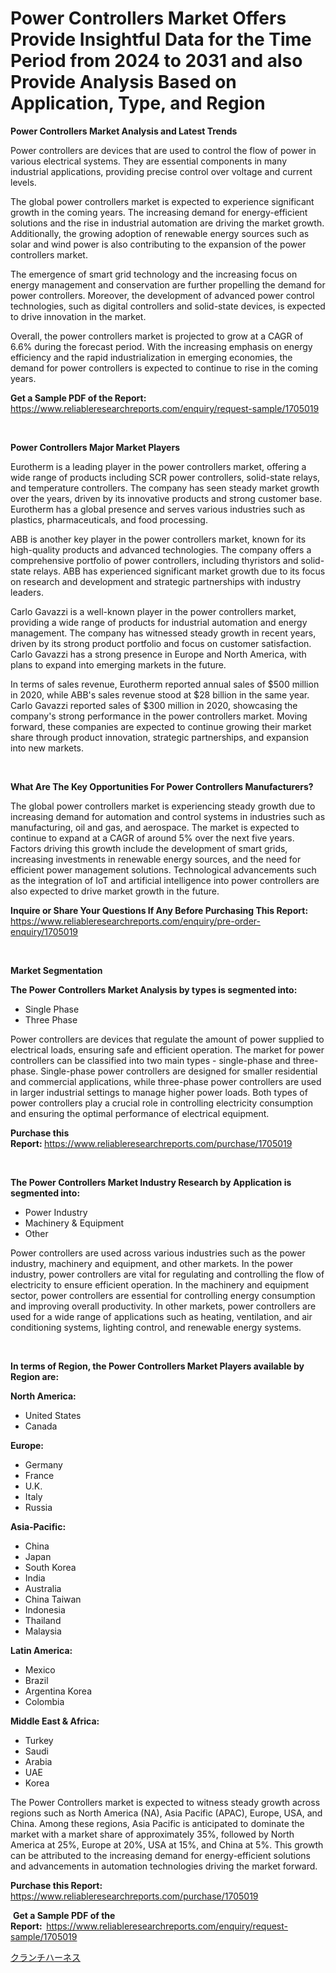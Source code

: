 <p><h1>Power Controllers Market Offers Provide Insightful Data for the Time Period from 2024 to 2031 and also Provide Analysis Based on Application, Type, and Region</h1></p><p><strong>Power Controllers Market Analysis and Latest Trends</strong></p>
<p><p>Power controllers are devices that are used to control the flow of power in various electrical systems. They are essential components in many industrial applications, providing precise control over voltage and current levels.</p><p>The global power controllers market is expected to experience significant growth in the coming years. The increasing demand for energy-efficient solutions and the rise in industrial automation are driving the market growth. Additionally, the growing adoption of renewable energy sources such as solar and wind power is also contributing to the expansion of the power controllers market.</p><p>The emergence of smart grid technology and the increasing focus on energy management and conservation are further propelling the demand for power controllers. Moreover, the development of advanced power control technologies, such as digital controllers and solid-state devices, is expected to drive innovation in the market.</p><p>Overall, the power controllers market is projected to grow at a CAGR of 6.6% during the forecast period. With the increasing emphasis on energy efficiency and the rapid industrialization in emerging economies, the demand for power controllers is expected to continue to rise in the coming years.</p></p>
<p><strong>Get a Sample PDF of the Report:&nbsp;</strong> <a href="https://www.reliableresearchreports.com/enquiry/request-sample/1705019">https://www.reliableresearchreports.com/enquiry/request-sample/1705019</a></p>
<p>&nbsp;</p>
<p><strong>Power Controllers Major Market Players</strong></p>
<p><p>Eurotherm is a leading player in the power controllers market, offering a wide range of products including SCR power controllers, solid-state relays, and temperature controllers. The company has seen steady market growth over the years, driven by its innovative products and strong customer base. Eurotherm has a global presence and serves various industries such as plastics, pharmaceuticals, and food processing.</p><p>ABB is another key player in the power controllers market, known for its high-quality products and advanced technologies. The company offers a comprehensive portfolio of power controllers, including thyristors and solid-state relays. ABB has experienced significant market growth due to its focus on research and development and strategic partnerships with industry leaders.</p><p>Carlo Gavazzi is a well-known player in the power controllers market, providing a wide range of products for industrial automation and energy management. The company has witnessed steady growth in recent years, driven by its strong product portfolio and focus on customer satisfaction. Carlo Gavazzi has a strong presence in Europe and North America, with plans to expand into emerging markets in the future.</p><p>In terms of sales revenue, Eurotherm reported annual sales of $500 million in 2020, while ABB's sales revenue stood at $28 billion in the same year. Carlo Gavazzi reported sales of $300 million in 2020, showcasing the company's strong performance in the power controllers market. Moving forward, these companies are expected to continue growing their market share through product innovation, strategic partnerships, and expansion into new markets.</p></p>
<p>&nbsp;</p>
<p><strong>What Are The Key Opportunities For Power Controllers Manufacturers?</strong></p>
<p><p>The global power controllers market is experiencing steady growth due to increasing demand for automation and control systems in industries such as manufacturing, oil and gas, and aerospace. The market is expected to continue to expand at a CAGR of around 5% over the next five years. Factors driving this growth include the development of smart grids, increasing investments in renewable energy sources, and the need for efficient power management solutions. Technological advancements such as the integration of IoT and artificial intelligence into power controllers are also expected to drive market growth in the future.</p></p>
<p><strong>Inquire or Share Your Questions If Any Before Purchasing This Report:</strong> <a href="https://www.reliableresearchreports.com/enquiry/pre-order-enquiry/1705019">https://www.reliableresearchreports.com/enquiry/pre-order-enquiry/1705019</a></p>
<p>&nbsp;</p>
<p><strong>Market Segmentation</strong></p>
<p><strong>The Power Controllers Market Analysis by types is segmented into:</strong></p>
<p><ul><li>Single Phase</li><li>Three Phase</li></ul></p>
<p><p>Power controllers are devices that regulate the amount of power supplied to electrical loads, ensuring safe and efficient operation. The market for power controllers can be classified into two main types - single-phase and three-phase. Single-phase power controllers are designed for smaller residential and commercial applications, while three-phase power controllers are used in larger industrial settings to manage higher power loads. Both types of power controllers play a crucial role in controlling electricity consumption and ensuring the optimal performance of electrical equipment.</p></p>
<p><strong>Purchase this Report:&nbsp;</strong><a href="https://www.reliableresearchreports.com/purchase/1705019">https://www.reliableresearchreports.com/purchase/1705019</a></p>
<p>&nbsp;</p>
<p><strong>The Power Controllers Market Industry Research by Application is segmented into:</strong></p>
<p><ul><li>Power Industry</li><li>Machinery & Equipment</li><li>Other</li></ul></p>
<p><p>Power controllers are used across various industries such as the power industry, machinery and equipment, and other markets. In the power industry, power controllers are vital for regulating and controlling the flow of electricity to ensure efficient operation. In the machinery and equipment sector, power controllers are essential for controlling energy consumption and improving overall productivity. In other markets, power controllers are used for a wide range of applications such as heating, ventilation, and air conditioning systems, lighting control, and renewable energy systems.</p></p>
<p>&nbsp;</p>
<p><strong>In terms of Region, the Power Controllers Market Players available by Region are:</strong></p>
<p>
    <p> <strong> North America: </strong>
        <ul>
            <li>United States</li>
            <li>Canada</li>
        </ul>
        </p> 
    <p> <strong> Europe: </strong>
        <ul>
            <li>Germany</li>
            <li>France</li>
            <li>U.K.</li>
            <li>Italy</li>
            <li>Russia</li>
        </ul>
        </p> 
    <p> <strong> Asia-Pacific: </strong>
        <ul>
            <li>China</li>
            <li>Japan</li>
            <li>South Korea</li>
            <li>India</li>
            <li>Australia</li>
            <li>China Taiwan</li>
            <li>Indonesia</li>
            <li>Thailand</li>
            <li>Malaysia</li>
        </ul>
        </p> 
    <p> <strong> Latin America: </strong>
        <ul>
            <li>Mexico</li>
            <li>Brazil</li>
            <li>Argentina Korea</li>
            <li>Colombia</li>
        </ul>
        </p> 
    <p> <strong> Middle East & Africa: </strong>
        <ul>
            <li>Turkey</li>
            <li>Saudi</li>
            <li>Arabia</li>
            <li>UAE</li>
            <li>Korea</li>
        </ul>
    </p>
    </p>
<p><p>The Power Controllers market is expected to witness steady growth across regions such as North America (NA), Asia Pacific (APAC), Europe, USA, and China. Among these regions, Asia Pacific is anticipated to dominate the market with a market share of approximately 35%, followed by North America at 25%, Europe at 20%, USA at 15%, and China at 5%. This growth can be attributed to the increasing demand for energy-efficient solutions and advancements in automation technologies driving the market forward.</p></p>
<p><strong>Purchase this Report: </strong><a href="https://www.reliableresearchreports.com/purchase/1705019">https://www.reliableresearchreports.com/purchase/1705019</a></p>
<p>&nbsp;<strong>Get a Sample PDF of the Report:&nbsp;&nbsp;</strong><a href="https://www.reliableresearchreports.com/enquiry/request-sample/1705019">https://www.reliableresearchreports.com/enquiry/request-sample/1705019</a></p>
<p><strong></strong></p>
<p><p><a href="https://medium.com/@mariek11927/%E3%82%AF%E3%83%A9%E3%83%B3%E3%83%81%E3%83%8F%E3%83%BC%E3%83%8D%E3%82%B9%E5%B8%82%E5%A0%B4%E3%81%AF-2023%E5%B9%B4%E3%81%BE%E3%81%A7%E3%81%AE%E5%B8%82%E5%A0%B4%E3%82%B7%E3%82%A7%E3%82%A2-%E3%82%B5%E3%82%A4%E3%82%BA-%E5%8F%8A%E3%81%B3%E4%BA%88%E6%B8%AC%E3%82%92%E4%B8%AD%E5%BF%83%E3%81%AB%E5%B1%95%E9%96%8B%E3%81%95%E3%82%8C%E3%81%A6%E3%81%84%E3%81%BE%E3%81%99-285f42e59726">クランチハーネス</a></p></p>